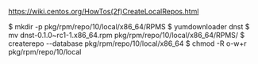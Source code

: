 https://wiki.centos.org/HowTos(2f)CreateLocalRepos.html

$ mkdir -p pkg/rpm/repo/10/local/x86_64/RPMS
$ yumdownloader dnst
$ mv dnst-0.1.0~rc1-1.x86_64.rpm pkg/rpm/repo/10/local/x86_64/RPMS/
$ createrepo --database pkg/rpm/repo/10/local/x86_64
$ chmod -R o-w+r pkg/rpm/repo/10/local
